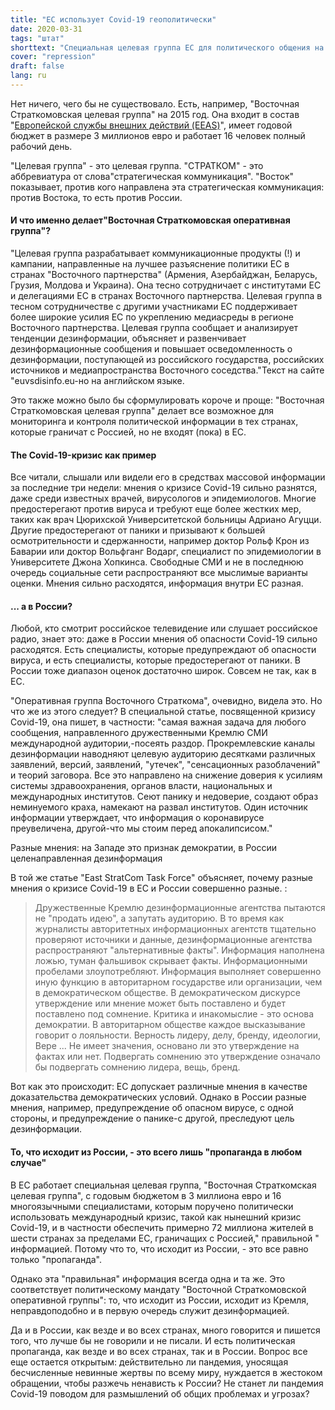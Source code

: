 ```yaml
---
title: "ЕС использует Covid-19 геополитически"
date: 2020-03-31
tags: "штат"
shorttext: "Специальная целевая группа ЕС для политического общения на востоке утверждает, что Россия намеренно дезинформируется."
cover: "repression"
draft: false
lang: ru
---
```


Нет ничего, чего бы не существовало. Есть, например, "Восточная Страткомовская целевая группа" на 2015 год. Она входит в состав "[Европейской службы внешних действий (EEAS)](https://eeas.europa.eu/headquarters/headquarters-homepage/82/about-european-external-action-service-eeas_en "About the European External Action Service")", имеет годовой бюджет в размере 3 миллионов евро и работает 16 человек полный рабочий день.

"Целевая группа" - это целевая группа. "СТРАТКОМ" - это аббревиатура от слова"стратегическая коммуникация". "Восток" показывает, против кого направлена эта стратегическая коммуникация: против Востока, то есть против России.

#### И что именно делает"Восточная Страткомовская оперативная группа"?

"Целевая группа разрабатывает коммуникационные продукты (!) и кампании, направленные на лучшее разъяснение политики ЕС в странах "Восточного партнерства" (Армения, Азербайджан, Беларусь, Грузия, Молдова и Украина). Она тесно сотрудничает с институтами ЕС и делегациями ЕС в странах Восточного партнерства. Целевая группа в тесном сотрудничестве с другими участниками ЕС поддерживает более широкие усилия ЕС по укреплению медиасреды в регионе Восточного партнерства. Целевая группа сообщает и анализирует тенденции дезинформации, объясняет и развенчивает дезинформационные сообщения и повышает осведомленность о дезинформации, поступающей из российского государства, российских источников и медиапространства Восточного соседства."Текст на сайте "euvsdisinfo.eu-но на английском языке.

Это также можно было бы сформулировать короче и проще: "Восточная Страткомовская целевая группа" делает все возможное для мониторинга и контроля политической информации в тех странах, которые граничат с Россией, но не входят (пока) в ЕС.

#### The Covid-19-кризис как пример

Все читали, слышали или видели его в средствах массовой информации за последние три недели: мнения о кризисе Covid-19 сильно разнятся, даже среди известных врачей, вирусологов и эпидемиологов. Многие предостерегают против вируса и требуют еще более жестких мер, таких как врач Цюрихской Университетской больницы Адриано Агуцци. Другие предостерегают от паники и призывают к большей осмотрительности и сдержанности, например доктор Рольф Крон из Баварии или доктор Вольфганг Водарг, специалист по эпидемиологии в Университете Джона Хопкинса. Свободные СМИ и не в последнюю очередь социальные сети распространяют все мыслимые варианты оценки. Мнения сильно расходятся, информация внутри ЕС разная.

#### ... а в России?

Любой, кто смотрит российское телевидение или слушает российское радио, знает это: даже в России мнения об опасности Covid-19 сильно расходятся. Есть специалисты, которые предупреждают об опасности вируса, и есть специалисты, которые предостерегают от паники. В России тоже диапазон оценок достаточно широк. Совсем не так, как в ЕС.

"Оперативная группа Восточного Страткома", очевидно, видела это. Но что же из этого следует? В специальной статье, посвященной кризису Covid-19, она пишет, в частности: "самая важная задача для любого сообщения, направленного дружественными Кремлю СМИ международной аудитории,-посеять раздор. Прокремлевские каналы дезинформации наводняют целевую аудиторию десятками различных заявлений, версий, заявлений, "утечек", "сенсационных разоблачений" и теорий заговора. Все это направлено на снижение доверия к усилиям системы здравоохранения, органов власти, национальных и международных институтов. Сеют панику и недоверие, создают образ неминуемого краха, намекают на развал институтов. Один источник информации утверждает, что информация о коронавирусе преувеличена, другой-что мы стоим перед апокалипсисом."

Разные мнения: на Западе это признак демократии, в России целенаправленная дезинформация

В той же статье "East StratCom Task Force" объясняет, почему разные мнения о кризисе Covid-19 в ЕС и России совершенно разные. :

> Дружественные Кремлю дезинформационные агентства пытаются не "продать идею", а запутать аудиторию. В то время как журналисты авторитетных информационных агентств тщательно проверяют источники и данные, дезинформационные агентства распространяют "альтернативные факты". Информация наполнена ложью, туман фальшивок скрывает факты. Информационными пробелами злоупотребляют. Информация выполняет совершенно иную функцию в авторитарном государстве или организации, чем в демократическом обществе. В демократическом дискурсе утверждение или мнение может быть поставлено и будет поставлено под сомнение. Критика и инакомыслие - это основа демократии. В авторитарном обществе каждое высказывание говорит о лояльности. Верность лидеру, делу, бренду, идеологии, Вере ... Не имеет значения, основано ли это утверждение на фактах или нет. Подвергать сомнению это утверждение означало бы подвергать сомнению лидера, вещь, бренд.

Вот как это происходит: ЕС допускает различные мнения в качестве доказательства демократических условий. Однако в России разные мнения, например, предупреждение об опасном вирусе, с одной стороны, и предупреждение о панике-с другой, преследуют цель дезинформации.

#### То, что исходит из России, - это всего лишь "пропаганда в любом случае"

В ЕС работает специальная целевая группа, "Восточная Страткомская целевая группа", с годовым бюджетом в 3 миллиона евро и 16 многоязычными специалистами, которым поручено политически использовать международный кризис, такой как нынешний кризис Covid-19, и в частности обеспечить примерно 72 миллиона жителей в шести странах за пределами ЕС, граничащих с Россией," правильной " информацией. Потому что то, что исходит из России, - это все равно только "пропаганда".

Однако эта "правильная" информация всегда одна и та же. Это соответствует политическому мандату "Восточной Страткомовской оперативной группы": то, что исходит из России, исходит из Кремля, неправдоподобно и в первую очередь служит дезинформацией.

Да и в России, как везде и во всех странах, много говорится и пишется того, что лучше бы не говорили и не писали. И есть политическая пропаганда, как везде и во всех странах, так и в России. Вопрос все еще остается открытым: действительно ли пандемия, уносящая бесчисленные невинные жертвы по всему миру, нуждается в жестоком обращении, чтобы разжечь ненависть к России? Не станет ли пандемия Covid-19 поводом для размышлений об общих проблемах и угрозах?
